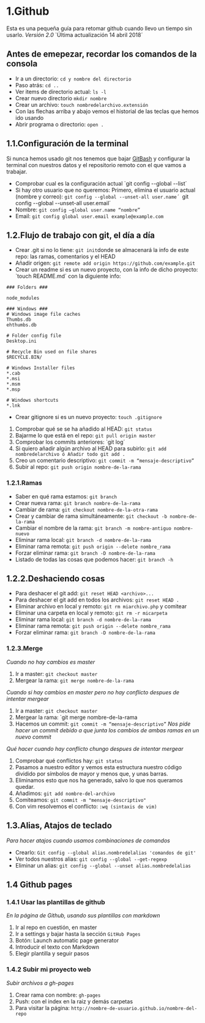 # 1.Github

Esta es una pequeña guía para retomar github cuando llevo un tiempo sin usarlo.
_Versión 2.0_ `Última actualización 14 abril 2018´

## Antes de emepezar, recordar los comandos de la consola

* Ir a un directorio: `cd y nombre del directorio`
* Paso atrás: `cd ..`
* Ver items de directorio actual: `ls -l`
* Crear nuevo directorio `mkdir nombre`
* Crear un archivo: `touch nombredelarchivo.extensión`
* Con las flechas arriba y abajo vemos el historial de las teclas que hemos ido usando
* Abrir programa o directorio: `open .`

## 1.1.Configuración de la terminal

Si nunca hemos usado git nos tenemos que bajar [GitBash](https://git-scm.com/) y configurar la terminal con nuestros datos y el repositorio remoto con el que vamos a trabajar.

* Comprobar cual es la configuración actual `git config --global --list´
* Si hay otro usuario que no queremos: Primero, elimina el usuario actual (nombre y correo): `git config --global --unset-all user.name´ `git config --global --unset-all user.email´
* Nombre: `git config –global user.name “nombre”`
* Email: `git config global user.email example@example.com`

## 1.2.Flujo de trabajo con git, el día a día

* Crear .git si no lo tiene: `git init`donde se almacenará la info de este repo: las ramas, comentarios y el HEAD
* Añadir origen: `git remote add origin https://github.com/example.git`
* Crear un readme si es un nuevo proyecto, con la info de dicho proyecto: `touch README.md´ con la diguiente info:

```
### Folders ###

node_modules

### Windows ###
# Windows image file caches
Thumbs.db
ehthumbs.db

# Folder config file
Desktop.ini

# Recycle Bin used on file shares
$RECYCLE.BIN/

# Windows Installer files
*.cab
*.msi
*.msm
*.msp

# Windows shortcuts
*.lnk 
```


* Crear gitignore si es un nuevo proyecto: `touch .gitignore`
1. Comprobar qué se se ha añadido al HEAD: `git status`
2. Bajarme lo que está en el repo: `git pull origin master`
3. Comprobar los commits anteriores: `git log´
3. Si quiero añadir algún archivo al HEAD para subirlo: `git add nombredelarchivo ó Añadir todo git add .`
4. Creo un comentario descriptivo: `git commit -m “mensaje-descriptivo”`
5. Subir al repo: `git push origin nombre-de-la-rama`

### 1.2.1.Ramas

* Saber en qué rama estamos: `git branch`
* Crear nueva rama: `git branch nombre-de-la-rama`
* Cambiar de rama: `git checkout nombre-de-la-otra-rama`
* Crear y cambiar de rama simultáneamente: `git checkout -b nombre-de-la-rama`
* Cambiar el nombre de la rama: `git branch -m nombre-antiguo nombre-nuevo`
* Eliminar rama local: `git branch -d nombre-de-la-rama`
* Eliminar rama remota: `git push origin --delete nombre_rama`
* Forzar eliminar rama: `git branch -D nombre-de-la-rama`
* Listado de todas las cosas que podemos hacer: `git branch -h`

## 1.2.2.Deshaciendo cosas

* Para deshacer el git add: `git reset HEAD <archivo>...`
* Para deshacer el git add en todos los archivos: `git reset HEAD .`
* Eliminar archivo en local y remoto: `git rm miarchivo.php` y comitear
* Eliminar una carpeta en local y remoto: `git rm -r micarpeta`
* Eliminar rama local: `git branch -d nombre-de-la-rama`
* Eliminar rama remota: `git push origin --delete nombre_rama`
* Forzar eliminar rama: `git branch -D nombre-de-la-rama`

### 1.2.3.Merge

_Cuando no hay cambios es master_

1. Ir a master: `git checkout master`
2. Mergear la rama: `git merge nombre-de-la-rama`

_Cuando si hay cambios en master pero no hay conflicto despues de intentar mergear_

1. Ir a master: `git checkout master`
2. Mergear la rama: `git merge nombre-de-la-rama
3. Hacemos un commit: `git commit -m “mensaje-descriptivo”` _Nos pide hacer un commit debido a que junta los cambios de ambas ramas en un nuevo commit_

_Qué hacer cuando hay conflicto chungo despues de intentar mergear_

1. Comprobar qué conflictos hay: `git status`
2. Pasamos a nuestro editor y vemos esta estructura nuestro código dividido por símbolos de mayor y menos que, y unas barras.
3. Eliminamos esto que nos ha generado, salvo lo que nos queramos quedar.
4. Añadimos: `git add nombre-del-archivo`
5. Comiteamos: `git commit -m "mensaje-descriptivo"`
6. Con vim resolvemos el conflicto: `:wq (sintaxis de vim)`

## 1.3.Alias, Atajos de teclado

_Para hacer atajos cuando usamos combinaciones de comandos_

* Crearlo: `Git config --global alias.nombredelalias 'comandos de git'`
* Ver todos nuestros alias: `git config --global --get-regexp`
* Eliminar un alias: `git config --global --unset alias.nombredelalias`

## 1.4 Github pages

### 1.4.1 Usar las plantillas de github

_En la página de Github, usando sus plantillas con markdown_

1. Ir al repo en cuestión, en master
2. Ir a settings y bajar hasta la sección `GitHub Pages`
3. Botón: Launch automatic page generator
4. Introducir el texto con Markdown
5. Elegir plantilla y seguir pasos

### 1.4.2 Subir mi proyecto web

_Subir archivos a gh-pages_

1. Crear rama con nombre: `gh-pages`
2. Push: con el index en la raiz y demás carpetas
3. Para visitar la página: `http://nombre-de-usuario.github.io/nombre-del-repo`